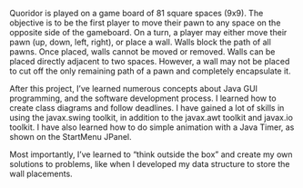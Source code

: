 Quoridor is played on a game board of 81 square spaces (9x9).
The objective is to be the first player to move their pawn to any space on the opposite side of the gameboard.
On a turn, a player may either move their pawn (up, down, left, right), or place a wall.
Walls block the path of all pawns. Once placed, walls cannot be moved or removed.
Walls can be placed directly adjacent to two spaces.
However, a wall may not be placed to cut off the only remaining path of a pawn and completely encapsulate it.

After this project, I’ve learned numerous concepts about Java GUI programming, and the software development process.
I learned how to create class diagrams and follow deadlines.
I have gained a lot of skills in using the javax.swing toolkit, in addition to the javax.awt toolkit and javax.io toolkit.
I have also learned how to do simple animation with a Java Timer, as shown on the StartMenu JPanel.

Most importantly, I’ve learned to “think outside the box” and create my own solutions to problems,
like when I developed my data structure to store the wall placements.
